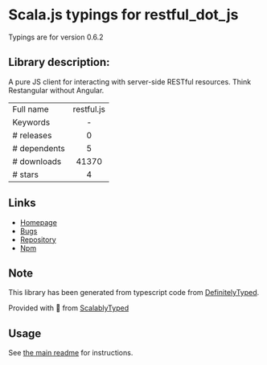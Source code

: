 
# Scala.js typings for restful_dot_js

Typings are for version 0.6.2

## Library description:
A pure JS client for interacting with server-side RESTful resources. Think Restangular without Angular.

|                    |                 |
| ------------------ | :-------------: |
| Full name          | restful.js |
| Keywords           | - |
| # releases         | 0 |
| # dependents       | 5 |
| # downloads        | 41370 |
| # stars            | 4 |

## Links
- [Homepage](https://github.com/marmelab/restful.js#readme)
- [Bugs](https://github.com/marmelab/restful.js/issues)
- [Repository](https://github.com/marmelab/restful.js)
- [Npm](https://www.npmjs.com/package/restful.js)
    


## Note
This library has been generated from typescript code from [DefinitelyTyped](https://definitelytyped.org).

Provided with :purple_heart: from [ScalablyTyped](https://github.com/oyvindberg/ScalablyTyped)

## Usage
See [the main readme](../../readme.md) for instructions.



